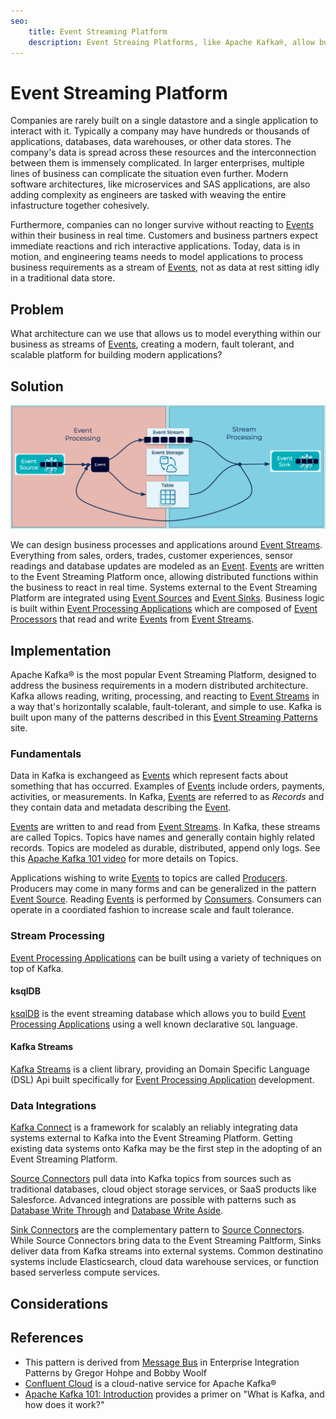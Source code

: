 ```yaml
---
seo:
	title: Event Streaming Platform
	description: Event Streaing Platforms, like Apache Kafka®, allow businesses to design processes and applications around Event Streams.
---
```


# Event Streaming Platform
Companies are rarely built on a single datastore and a single application to interact with it. Typically a company may have hundreds or thousands of applications, databases, data warehouses, or other data stores. The company's data is spread across these resources and the interconnection between them is immensely complicated. In larger enterprises, multiple lines of business can complicate the situation even further. Modern software architectures, like microservices and SAS applications, are also adding complexity as engineers are tasked with weaving the entire infastructure together cohesively.

Furthermore, companies can no longer survive without reacting to [Events](../event/event.md) within their business in real time. Customers and business partners expect immediate reactions and rich interactive applications. Today, data is in motion, and engineering teams needs to model applications to process business requirements as a stream of [Events](../event/event.md), not as data at rest sitting idly in a traditional data store.

## Problem
What architecture can we use that allows us to model everything within our business as streams of [Events](../event/event.md), creating a modern, fault tolerant, and scalable platform for building modern applications?

## Solution
![event streaming platform](../img/event-streaming-platform.png)

We can design business processes and applications around [Event Streams](../event-stream/event-stream.md). Everything from sales, orders, trades, customer experiences, sensor readings and database updates are modeled as an [Event](../event/event.md). [Events](../event/event.md) are written to the Event Streaming Platform once, allowing distributed functions within the business to react in real time. Systems external to the Event Streaming Platform are integrated using [Event Sources](../event-source/event-source.md) and [Event Sinks](../event-sink/event-sink.md). Business logic is built within [Event Processing Applications](../event-processing/event-processing-application.md) which are composed of [Event Processors](../event-processing/event-processor.md) that read and write [Events](../event/even.md) from [Event Streams](../event-stream/event-stream.md).

## Implementation

Apache Kafka® is the most popular Event Streaming Platform, designed to address the business requirements in a modern distributed architecture. Kafka allows reading, writing, processing, and reacting to [Event Streams](../event-stream/event-stream.md) in a way that's horizontally scalable, fault-tolerant, and simple to use. Kafka is built upon many of the patterns described in this [Event Streaming Patterns](../index.md) site.

### Fundamentals
Data in Kafka is exchangeed as [Events](../event/event.md) which represent facts about something that has occurred. Examples of [Events](../event/event.md) include orders, payments, activities, or measurements. In Kafka, [Events](../event/event.md) are referred to as _Records_ and they contain data and metadata describing the [Event](../event/event.md).

[Events](../event/event.md) are written to and read from [Event Streams](../event-stream/event-stream.md). In Kafka, these streams are called Topics. Topics have names and generally contain highly related records. Topics are modeled as durable, distributed, append only logs. See this [Apache Kafka 101 video](https://www.youtube.com/watch?v=kj9JH3ZdsBQ) for more details on Topics.

Applications wishing to write [Events](../event/event.md) to topics are called [Producers](https://docs.confluent.io/platform/current/clients/producer.html). Producers may come in many forms and can be generalized in the pattern [Event Source](../event-source/event-source.md). Reading [Events](../event/event.md) is performed by [Consumers](https://docs.confluent.io/platform/current/clients/consumer.html). Consumers can operate in a coordiated fashion to increase scale and fault tolerance.

### Stream Processing
[Event Processing Applications](../event-processing/event-processing-application.md) can be built using a variety of techniques on top of Kafka. 

#### ksqlDB
[ksqlDB](https://ksqldb.io) is the event streaming database which allows you to build [Event Processing Applications](../event-processing/event-processing-application.md) using a well known declarative `SQL` language.

#### Kafka Streams
[Kafka Streams](https://kafka.apache.org/documentation/streams/) is a client library, providing an Domain Specific Language (DSL) Api built specifically for [Event Processing Application](../event-processing/event-processing-application.md) development.

### Data Integrations 

[Kafka Connect](https://docs.confluent.io/platform/current/connect/index.html) is a framework for scalably an reliably integrating data systems external to Kafka into the Event Streaming Platform. Getting existing data systems onto Kafka may be the first step in the adopting of an Event Streaming Platform.

[Source Connectors](../event-source/event-source-connector.md) pull data into Kafka topics from sources such as traditional databases, cloud object storage services, or SaaS products like Salesforce. Advanced integrations are possible with patterns such as [Database Write Through](../event-source/database-write-through.md) and [Database Write Aside](../event-source/database-write-aside.md).

[Sink Connectors](../event-sink/event-sink-connector.md) are the complementary pattern to [Source Connectors](../event-source/event-source.md). While Source Connectors bring data to the Event Streaming Paltform, Sinks deliver data from Kafka streams into external systems. Common destinatino systems include Elasticsearch, cloud data warehouse services, or function based serverless compute services.

## Considerations 

## References
* This pattern is derived from [Message Bus](https://www.enterpriseintegrationpatterns.com/patterns/messaging/MessageBus.html) in Enterprise Integration Patterns by Gregor Hohpe and Bobby Woolf
* [Confluent Cloud](https://www.confluent.io/confluent-cloud/) is a cloud-native service for Apache Kafka®
* [Apache Kafka 101: Introduction](https://www.youtube.com/watch?v=qu96DFXtbG4) provides a primer on "What is Kafka, and how does it work?"
